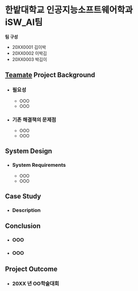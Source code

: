 # 한밭대학교 인공지능소프트웨어학과 iSW_AI팀

**팀 구성**
- 20XX0001 김이박 
- 20XX0002 이박김
- 20XX0003 박김이

## <u>Teamate</u> Project Background
- ### 필요성
  - OOO
  - OOO
- ### 기존 해결책의 문제점
  - OOO
  - OOO
  
## System Design
  - ### System Requirements
    - OOO
    - OOO
    
## Case Study
  - ### Description
  
  
## Conclusion
  - ### OOO
  - ### OOO
  
## Project Outcome
- ### 20XX 년 OO학술대회 


